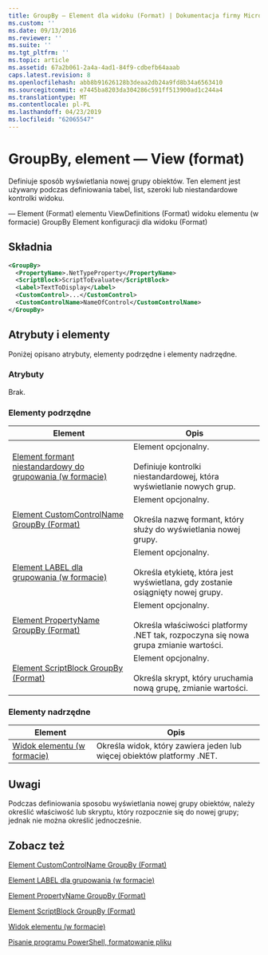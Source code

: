 ```yaml
---
title: GroupBy — Element dla widoku (Format) | Dokumentacja firmy Microsoft
ms.custom: ''
ms.date: 09/13/2016
ms.reviewer: ''
ms.suite: ''
ms.tgt_pltfrm: ''
ms.topic: article
ms.assetid: 67a2b061-2a4a-4ad1-84f9-cdbefb64aaab
caps.latest.revision: 8
ms.openlocfilehash: abb8b91626128b3deaa2db24a9fd8b34a6563410
ms.sourcegitcommit: e7445ba8203da304286c591ff513900ad1c244a4
ms.translationtype: MT
ms.contentlocale: pl-PL
ms.lasthandoff: 04/23/2019
ms.locfileid: "62065547"
---
```

# <a name="groupby-element-for-view-format"></a>GroupBy, element — View (format)

Definiuje sposób wyświetlania nowej grupy obiektów. Ten element jest używany podczas definiowania tabel, list, szeroki lub niestandardowe kontrolki widoku.

— Element (Format) elementu ViewDefinitions (Format) widoku elementu (w formacie) GroupBy Element konfiguracji dla widoku (Format)

## <a name="syntax"></a>Składnia

```xml
<GroupBy>
  <PropertyName>.NetTypeProperty</PropertyName>
  <ScriptBlock>ScriptToEvaluate</ScriptBlock>
  <Label>TextToDisplay</Label>
  <CustomControl>...</CustomControl>
  <CustomControlName>NameOfControl</CustomControlName>
</GroupBy>
```

## <a name="attributes-and-elements"></a>Atrybuty i elementy

Poniżej opisano atrybuty, elementy podrzędne i elementy nadrzędne.

### <a name="attributes"></a>Atrybuty

Brak.

### <a name="child-elements"></a>Elementy podrzędne

|Element|Opis|
|-------------|-----------------|
|[Element formant niestandardowy do grupowania (w formacie)](./customcontrol-element-for-groupby-format.md)|Element opcjonalny.<br /><br /> Definiuje kontrolki niestandardowej, która wyświetlanie nowych grup.|
|[Element CustomControlName GroupBy (Format)](./customcontrolname-element-for-groupby-format.md)|Element opcjonalny.<br /><br /> Określa nazwę formant, który służy do wyświetlania nowej grupy.|
|[Element LABEL dla grupowania (w formacie)](./label-element-for-groupby-format.md)|Element opcjonalny.<br /><br /> Określa etykietę, która jest wyświetlana, gdy zostanie osiągnięty nowej grupy.|
|[Element PropertyName GroupBy (Format)](./propertyname-element-for-groupby-format.md)|Element opcjonalny.<br /><br /> Określa właściwości platformy .NET tak, rozpoczyna się nowa grupa zmianie wartości.|
|[Element ScriptBlock GroupBy (Format)](./scriptblock-element-for-groupby-format.md)|Element opcjonalny.<br /><br /> Określa skrypt, który uruchamia nową grupę, zmianie wartości.|

### <a name="parent-elements"></a>Elementy nadrzędne

|Element|Opis|
|-------------|-----------------|
|[Widok elementu (w formacie)](./view-element-format.md)|Określa widok, który zawiera jeden lub więcej obiektów platformy .NET.|

## <a name="remarks"></a>Uwagi

Podczas definiowania sposobu wyświetlania nowej grupy obiektów, należy określić właściwość lub skryptu, który rozpocznie się do nowej grupy; jednak nie można określić jednocześnie.

## <a name="see-also"></a>Zobacz też

[Element CustomControlName GroupBy (Format)](./customcontrolname-element-for-groupby-format.md)

[Element LABEL dla grupowania (w formacie)](./label-element-for-groupby-format.md)

[Element PropertyName GroupBy (Format)](./propertyname-element-for-groupby-format.md)

[Element ScriptBlock GroupBy (Format)](./scriptblock-element-for-groupby-format.md)

[Widok elementu (w formacie)](./view-element-format.md)

[Pisanie programu PowerShell, formatowanie pliku](./writing-a-powershell-formatting-file.md)
